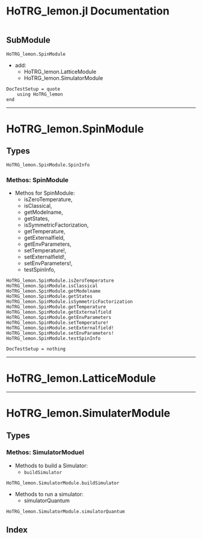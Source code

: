 # HoTRG_lemon.jl Documentation

```@contents
```

## SubModule

```@docs
HoTRG_lemon.SpinModule
```
* add:
  * HoTRG_lemon.LatticeModule  
  * HoTRG_lemon.SimulatorModule  

```@meta
DocTestSetup = quote
	using HoTRG_lemon
end
```

--------------

# HoTRG_lemon.SpinModule

## Types

```@docs
HoTRG_lemon.SpinModule.SpinInfo
```

### Methos: SpinModule

- Methos for SpinModule:
	- isZeroTemperature, 
	- isClassical,
	- getModelname,
	- getStates,
	- isSymmetricFactorization,
	- getTemperature,
	- getExternalfield,
	- getEnvParameters,
	- setTemperature!,
	- setExternalfield!,
	- setEnvParameters!,
	- testSpinInfo,

```@docs
HoTRG_lemon.SpinModule.isZeroTemperature
HoTRG_lemon.SpinModule.isClassical
HoTRG_lemon.SpinModule.getModelname
HoTRG_lemon.SpinModule.getStates
HoTRG_lemon.SpinModule.isSymmetricFactorization
HoTRG_lemon.SpinModule.getTemperature
HoTRG_lemon.SpinModule.getExternalfield
HoTRG_lemon.SpinModule.getEnvParameters
HoTRG_lemon.SpinModule.setTemperature!
HoTRG_lemon.SpinModule.setExternalfield!
HoTRG_lemon.SpinModule.setEnvParameters!
HoTRG_lemon.SpinModule.testSpinInfo
```

```@meta
DocTestSetup = nothing
```

--------------

# HoTRG_lemon.LatticeModule

--------------

# HoTRG_lemon.SimulaterModule

## Types


### Methos: SimulatorModuel

* Methods to build a Simulator:
  * `buildSimulator`

```@docs
HoTRG_lemon.SimulatorModule.buildSimulator
```

* Methods to run a simulator:
  * simulatorQuantum

```@docs
HoTRG_lemon.SimulatorModule.simulatorQuantum
```

## Index

```@index
```
